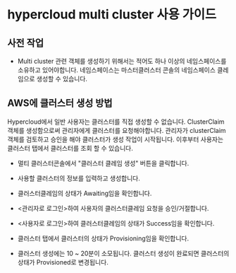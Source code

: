 

# hypercloud multi cluster 사용 가이드

## 사전 작업
* Multi cluster 관련 객체를 생성하기 위해서는 적어도 하나 이상의 네임스페이스를 소유하고 있어야합니다. 네임스페이스는 마스터클러스터 콘솔의 네임스페이스 클레임으로 생성할 수 있습니다. 
	      

## AWS에 클러스터 생성 방법
  Hypercloud에서 일반 사용자는 클러스터를 직접 생성할 수 없습니다. ClusterClaim 객체를 생성함으로써 관리자에게 클러스터를 요청해야합니다.
  관리자가 clusterClaim 객체를 검토하고 승인을 해야 클러스터가 생성 작업이 시작됩니다. 이후부터 사용자는 클러스터 탭에서 클러스터를 조회 할 수 있습니다. 
  * 멀티 클러스터콘솔에서 "클러스터 클레임 생성" 버튼을 클릭합니다. 

  * 사용할 클러스터의 정보를 입력하고 생성합니다.
  * 클러스터클레임의 상태가 Awaiting임을 확인합니다.
  
  
  * <관리자로 로그인>하여 사용자의 클러스터클레임 요청을 승인/거절합니다. 
  * <사용자로 로그인>하여 클러스터클레임의 상태가 Success임을 확인합니다.
  * 클러스터 탭에서 클러스터의 상태가 Provisioning임을 확인합니다.
  * 클러스터 생성에는 10 ~ 20분이 소모됩니다. 클러스터 생성이 완료되면 클러스터의 상태가 Provisioned로 변경됩니다. 
